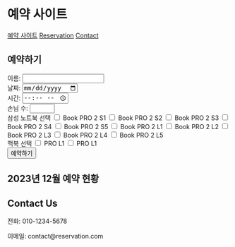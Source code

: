 <html>
<head>
  <title>예약 사이트</title>
  <link rel="stylesheet" href="style.css"> <!-- 별도의 CSS 파일 링크 -->
  <link rel="stylesheet" href="fullcalendar.min.css"> <!-- FullCalendar CSS 파일 링크 -->
  <script src="moment.min.js"></script> <!-- Moment.js 라이브러리 파일 링크 -->
  <script src="jquery.min.js"></script> <!-- jQuery 라이브러리 파일 링크 -->
  <script src="fullcalendar.min.js"></script> <!-- FullCalendar 라이브러리 파일 링크 -->
  <script src="calendar.js"></script> <!-- 캘린더 관련 자바스크립트 파일 링크 -->
</head>
<body>
  <div class="container">
    <div class="header">
      <h1>예약 사이트</h1>
      <nav>
        <a href="#" class="active">예약 사이트</a> <!-- 예약 사이트가 기본 활성화된 상태로 표시 -->
        <a href="#reservation-form">Reservation</a> <!-- Reservation 섹션으로 스크롤 이동 -->
        <a href="#contact-us">Contact</a> <!-- Contact 섹션으로 스크롤 이동 -->
      </nav>
    </div>
    <div class="main" id="reservation-form"> <!-- id를 이용하여 Reservation 섹션으로 스크롤 이동할 수 있도록 함 -->
      <h2>예약하기</h2>
        <form id="reservation-form">
        <label for="name">이름:</label>
        <input type="text" id="name" name="name">
        <br>
        <label for="date">날짜:</label>
        <input type="date" id="date" name="date">
        <br>
        <label for="time">시간:</label>
        <input type="time" id="time" name="time">
        <br>
        <label for="guests">손님 수:</label>
        <input type="number" id="guests" name="guests" min="1" max="10">
        <br>
        <label for="samsung">삼성 노트북 선택</label>
        <input type="checkbox" id="samsung1" name="samsung[]" value="1"> Book PRO 2 S1
        <input type="checkbox" id="samsung2" name="samsung[]" value="2"> Book PRO 2 S2
        <input type="checkbox" id="samsung3" name="samsung[]" value="3"> Book PRO 2 S3
        <input type="checkbox" id="samsung3" name="samsung[]" value="3"> Book PRO 2 S4
        <input type="checkbox" id="samsung3" name="samsung[]" value="3"> Book PRO 2 S5
        <input type="checkbox" id="samsung3" name="samsung[]" value="3"> Book PRO 2 L1
        <input type="checkbox" id="samsung3" name="samsung[]" value="3"> Book PRO 2 L2
        <input type="checkbox" id="samsung3" name="samsung[]" value="3"> Book PRO 2 L3
        <input type="checkbox" id="samsung3" name="samsung[]" value="3"> Book PRO 2 L4
        <input type="checkbox" id="samsung3" name="samsung[]" value="3"> Book PRO 2 L5
        <!-- 나머지 체크박스들도 동일하게 추가 -->
        <br>
        <label for="macbook">맥북 선택</label>
        <input type="checkbox" id="macbook1" name="macbook[]" value="1"> PRO L1
        <input type="checkbox" id="macbook2" name="macbook[]" value="2"> PRO L1
        <br>
        <input type="submit" value="예약하기">
      </form>
    </div>
    <div class="footer">
      <div class="calendar">
        <h2>2023년 12월 예약 현황</h2>
        <div id="calendar"></div> <!-- 예약 현황을 표시할 캘린더 영역 -->
      </div>
      <div class="info" id="contact-us"> <!-- id를 이용하여 Contact 섹션으로 스크롤 이동할 수 있도록 함 -->
        <h2>Contact Us</h2>
        <p>전화: 010-1234-5678</p>
        <p>이메일: contact@reservation.com</p>
      </div>
    </div>
  </div>
</body>
</html>
